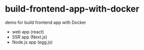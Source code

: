 # build-frontend-app-with-docker

demo for build frontend app with Docker

* web app (react)
* SSR app (Next.js)
* Node.js app (egg.js)
